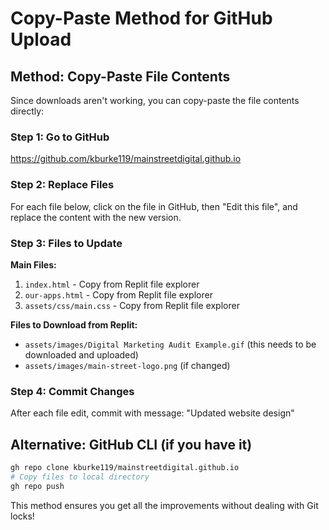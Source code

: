 # Copy-Paste Method for GitHub Upload

## Method: Copy-Paste File Contents

Since downloads aren't working, you can copy-paste the file contents directly:

### Step 1: Go to GitHub
https://github.com/kburke119/mainstreetdigital.github.io

### Step 2: Replace Files
For each file below, click on the file in GitHub, then "Edit this file", and replace the content with the new version.

### Step 3: Files to Update

**Main Files:**
1. `index.html` - Copy from Replit file explorer
2. `our-apps.html` - Copy from Replit file explorer  
3. `assets/css/main.css` - Copy from Replit file explorer

**Files to Download from Replit:**
- `assets/images/Digital Marketing Audit Example.gif` (this needs to be downloaded and uploaded)
- `assets/images/main-street-logo.png` (if changed)

### Step 4: Commit Changes
After each file edit, commit with message: "Updated website design"

## Alternative: GitHub CLI (if you have it)
```bash
gh repo clone kburke119/mainstreetdigital.github.io
# Copy files to local directory
gh repo push
```

This method ensures you get all the improvements without dealing with Git locks!